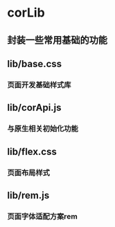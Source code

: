 # corLib
## 封装一些常用基础的功能
## lib/base.css
### 页面开发基础样式库
## lib/corApi.js
### 与原生相关初始化功能
## lib/flex.css
### 页面布局样式
## lib/rem.js
### 页面字体适配方案rem 
